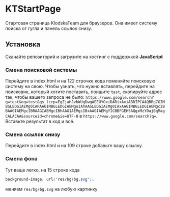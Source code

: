 
# KTStartPage

Стартовая страница KlodskaTeam для браузеров. Она имеет систему поиска от гугла и панель ссылок снизу.



## Установка

Скачайте репозиторий и загрузите на хостинг с поддержкой **JavaScript**
### Смена поисковой системы

Перейдите в index.html и на 122 строчке кода поменяйте поисковую систему на свою.
Чтобы узнать, что нужно вставлять, перейдите на поисковик, который хотите поставить, поищите ``test``, скопируйте адрес так, чтобы вашего запроса не было:
``https://www.google.com/search?q=test&oq=test&gs_lcrp=EgZjaHJvbWUqDwgAEEUYOxiDARixAxiABDIPCAAQRRg7GIMBGLEDGIAEMg0IARAAGIMBGLEDGIAEMgoIAhAAGLEDGIAEMg0IAxAAGIMBGLEDGIAEMgcIBBAAGIAEMgcIBRAAGIAEMgcIBhAAGIAEMgcIBxAAGIAEMgYICBBFGEHSAQgxMzY0ajBqMagCALACAA&sourceid=chrome&ie=UTF-8`` в ``https://www.google.com/search?q=``. Вставьте результат в код и всё.
### Смена ссылок снизу

Перейдите в index.html и на 109 строке добавьте вашу ссылку.

### Смена фона

Тут ваще легко, на 15 строке кода 
```css
background-image: url('res/bg/bg.svg');
```
меняем ``res/bg/bg.svg`` на любую картинку
